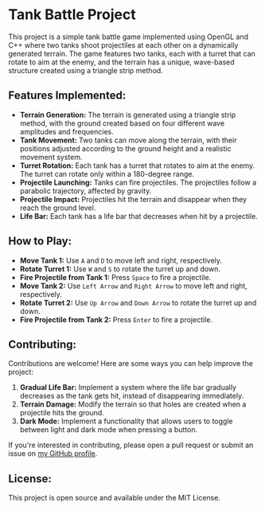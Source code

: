 # Tank Battle Project

This project is a simple tank battle game implemented using OpenGL and C++ where two tanks shoot projectiles at each other on a dynamically generated terrain. The game features two tanks, each with a turret that can rotate to aim at the enemy, and the terrain has a unique, wave-based structure created using a triangle strip method.

## Features Implemented:

- **Terrain Generation:** The terrain is generated using a triangle strip method, with the ground created based on four different wave amplitudes and frequencies.
- **Tank Movement:** Two tanks can move along the terrain, with their positions adjusted according to the ground height and a realistic movement system.
- **Turret Rotation:** Each tank has a turret that rotates to aim at the enemy. The turret can rotate only within a 180-degree range.
- **Projectile Launching:** Tanks can fire projectiles. The projectiles follow a parabolic trajectory, affected by gravity.
- **Projectile Impact:** Projectiles hit the terrain and disappear when they reach the ground level.
- **Life Bar:** Each tank has a life bar that decreases when hit by a projectile. 

## How to Play:

- **Move Tank 1:** Use `A` and `D` to move left and right, respectively.
- **Rotate Turret 1:** Use `W` and `S` to rotate the turret up and down.
- **Fire Projectile from Tank 1:** Press `Space` to fire a projectile.
- **Move Tank 2:** Use `Left Arrow` and `Right Arrow` to move left and right, respectively.
- **Rotate Turret 2:** Use `Up Arrow` and `Down Arrow` to rotate the turret up and down.
- **Fire Projectile from Tank 2:** Press `Enter` to fire a projectile.

## Contributing:

Contributions are welcome! Here are some ways you can help improve the project:

1. **Gradual Life Bar:** Implement a system where the life bar gradually decreases as the tank gets hit, instead of disappearing immediately.
2. **Terrain Damage:** Modify the terrain so that holes are created when a projectile hits the ground.
3. **Dark Mode:** Implement a functionality that allows users to toggle between light and dark mode when pressing a button.

If you're interested in contributing, please open a pull request or submit an issue on [my GitHub profile](https://github.com/florian-ariasu).

## License:
This project is open source and available under the MIT License.

